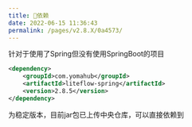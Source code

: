 ```yaml
---
title: 🧬依赖
date: 2022-06-15 11:36:43
permalink: /pages/v2.8.X/0a4573/
---
```


针对于使用了Spring但没有使用SpringBoot的项目

```xml
<dependency>
	<groupId>com.yomahub</groupId>
    <artifactId>liteflow-spring</artifactId>
	<version>2.8.5</version>
</dependency>
```
为稳定版本，目前jar包已上传中央仓库，可以直接依赖到